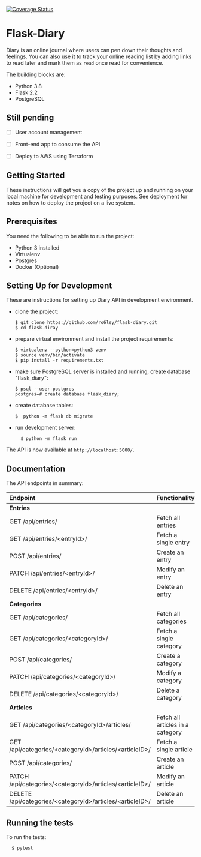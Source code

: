 [![Coverage Status](https://coveralls.io/repos/github/ro6ley/flask-diary/badge.svg?branch=main)](https://coveralls.io/github/ro6ley/flask-diary?branch=main)

# Flask-Diary

Diary is an online journal where users can pen down their thoughts and feelings. You can also use it to track your online reading list by adding links to read later and mark them as `read` once read for convenience.

The building blocks are:

* Python 3.8
* Flask 2.2
* PostgreSQL

## Still pending

* [ ] User account management
* [ ] Front-end app to consume the API
* [ ] Deploy to AWS using Terraform


## Getting Started

These instructions will get you a copy of the project up and running on your local machine for development and testing purposes. See deployment for notes on how to deploy the project on a live system.

## Prerequisites

You need the following to be able to run the project:
* Python 3 installed
* Virtualenv
* Postgres
* Docker (Optional)

## Setting Up for Development

These are instructions for setting up Diary API in development environment.

* clone the project:
  ```
  $ git clone https://github.com/ro6ley/flask-diary.git
  $ cd flask-diray
  ```

* prepare virtual environment and install the project requirements:
  ```
  $ virtualenv --python=python3 venv
  $ source venv/bin/activate
  $ pip install -r requirements.txt
  ```

* make sure PostgreSQL server is installed and running, create
  database "flask_diary":
  ```
  $ psql --user postgres
  postgres=# create database flask_diary;
  ```

* create database tables:
  ```
  $  python -m flask db migrate
  ```

* run development server:
  ```
    $ python -m flask run
  ```

The API is now available at `http://localhost:5000/`.

## Documentation

The API endpoints in summary:

| Endpoint                                                    | Functionality                      |
|:----------------------------------------------------------- |:---------------------------------- |
| **Entries**                                                 |                                    |   
| GET /api/entries/                                           | Fetch all entries                  |
| GET /api/entries/\<entryId>/                                 | Fetch a single entry               |
| POST /api/entries/                                          | Create an entry                    |
| PATCH /api/entries/\<entryId>/                                 | Modify an entry                    |
| DELETE /api/entries/\<entryId>/                              | Delete an entry                    |
| **Categories**                                              |                                    |
| GET /api/categories/                                        | Fetch all categories               |
| GET /api/categories/\<categoryId>/                          | Fetch a single category            |
| POST /api/categories/                                       | Create a category                  |
| PATCH /api/categories/\<categoryId>/                          | Modify a category                  |
| DELETE /api/categories/\<categoryId>/                       | Delete a category                  |
| **Articles**                                                |                                    |
| GET /api/categories/\<categoryId>/articles/                 | Fetch all articles in a category   |
| GET /api/categories/\<categoryId>/articles/\<articleID>/    | Fetch a single article             |
| POST /api/categories/                                       | Create an article                  |
| PATCH /api/categories/\<categoryId>/articles/\<articleID>/    | Modify an article                  |
| DELETE /api/categories/\<categoryId>/articles/\<articleID>/ | Delete an article                  |


## Running the tests

To run the tests:

```
  $ pytest
```
